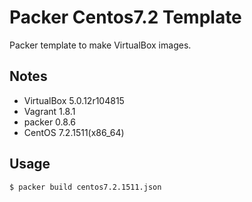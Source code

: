 # Packer Centos7.2 Template
Packer template to make VirtualBox images.

## Notes
* VirtualBox 5.0.12r104815
* Vagrant 1.8.1
* packer 0.8.6
* CentOS 7.2.1511(x86_64)

## Usage
```
$ packer build centos7.2.1511.json
```
